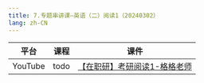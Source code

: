 ```yaml
---
title: 7.专题串讲课—英语（二）阅读1（20240302）
lang: zh-CN
---
```



| 平台       | 课程                                                                                                                                    | 课件                                                                                                                                                                                                                                               |
|----------|---------------------------------------------------------------------------------------------------------------------------------------|--------------------------------------------------------------------------------------------------------------------------------------------------------------------------------------------------------------------------------------------------|
| YouTube  | todo                                                                                                                                  | [【在职研】考研阅读1-格格老师](../../public/english/%E8%8B%B1%E8%AF%AD%E4%BA%8C-%E6%AD%A3%E5%BC%8F%E8%AF%BE/pdf/%E3%80%90%E5%9C%A8%E8%81%8C%E7%A0%94%E3%80%91%E8%80%83%E7%A0%94%E9%98%85%E8%AF%BB1%E2%80%94%E2%80%94%E6%A0%BC%E6%A0%BC%E8%80%81%E5%B8%88.pdf) |



